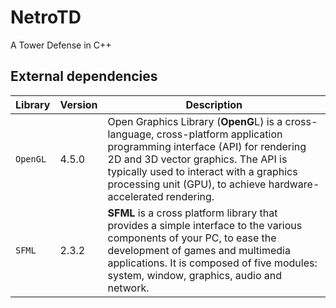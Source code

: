 # NetroTD
A Tower Defense in C++

## External dependencies

| Library  | Version | Description |
| -------  | ------- | ----------- |
| `OpenGL` | 4.5.0 |   Open Graphics Library (**OpenG**L) is a cross-language, cross-platform application programming interface (API) for rendering 2D and 3D vector graphics. The API is typically used to interact with a graphics processing unit (GPU), to achieve hardware-accelerated rendering.  |
| `SFML`   | 2.3.2 | **SFML** is a cross platform library that provides a simple interface to the various components of your PC, to ease the development of games and multimedia applications. It is composed of five modules: system, window, graphics, audio and network.|
